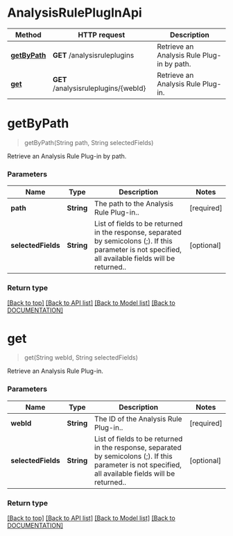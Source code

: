 # AnalysisRulePlugInApi

Method | HTTP request | Description
------------ | ------------- | -------------
[**getByPath**](AnalysisRulePlugInApi.md#getbypath) | **GET** /analysisruleplugins | Retrieve an Analysis Rule Plug-in by path.
[**get**](AnalysisRulePlugInApi.md#get) | **GET** /analysisruleplugins/{webId} | Retrieve an Analysis Rule Plug-in.


# **getByPath**
> getByPath(String path, String selectedFields)

Retrieve an Analysis Rule Plug-in by path.

### Parameters

Name | Type | Description | Notes
------------- | ------------- | ------------- | -------------
 **path** | **String**| The path to the Analysis Rule Plug-in.. | [required]
 **selectedFields** | **String**| List of fields to be returned in the response, separated by semicolons (;). If this parameter is not specified, all available fields will be returned.. | [optional]


### Return type



[[Back to top]](#) [[Back to API list]](../../DOCUMENTATION.md#documentation-for-api-endpoints) [[Back to Model list]](../../DOCUMENTATION.md#documentation-for-models) [[Back to DOCUMENTATION]](../../DOCUMENTATION.md)

# **get**
> get(String webId, String selectedFields)

Retrieve an Analysis Rule Plug-in.

### Parameters

Name | Type | Description | Notes
------------- | ------------- | ------------- | -------------
 **webId** | **String**| The ID of the Analysis Rule Plug-in.. | [required]
 **selectedFields** | **String**| List of fields to be returned in the response, separated by semicolons (;). If this parameter is not specified, all available fields will be returned.. | [optional]


### Return type



[[Back to top]](#) [[Back to API list]](../../DOCUMENTATION.md#documentation-for-api-endpoints) [[Back to Model list]](../../DOCUMENTATION.md#documentation-for-models) [[Back to DOCUMENTATION]](../../DOCUMENTATION.md)

